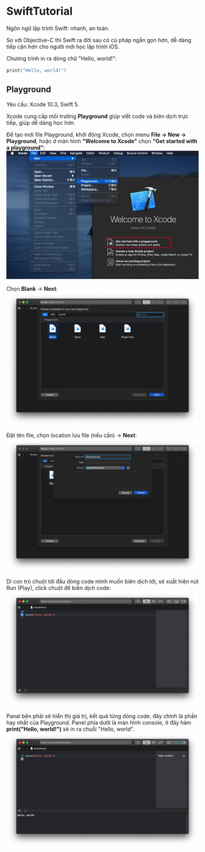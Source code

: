 # SwiftTutorial
Ngôn ngữ lập trình Swift: nhanh, an toàn.

So với Objective-C thì Swift ra đời sau có cú pháp ngắn gọn hơn, dễ dàng tiếp cận hơn cho người mới học lập trình iOS.

Chương trình in ra dòng chữ "Hello, world!":
```swift
print("Hello, world!")
```

## Playground
Yêu cầu: Xcode 10.3, Swift 5.

Xcode cung cấp môi trường **Playground** giúp viết code và biên dịch trực tiếp, giúp dễ dàng học hơn.

Để tạo mới file Playground, khởi động Xcode, chọn menu **File -> New -> Playground**, hoặc ở màn hình **"Welcome to Xcode"** chọn **"Get started with a playground"**:
![Tạo mới file Playground 1](/screenshot1.jpg "Tạo mới file Playground")

Chọn **Blank** -> **Next**:
![Tạo mới file Playground 2](/screenshot2.jpg "Tạo mới file Playground - Chọn blank playground")

Đặt tên file, chọn location lưu file (nếu cần) -> **Next**:
![Tạo mới file Playground 3](/screenshot3.jpg "Tạo mới file Playground - Đặt tên, chọn location")

Di con trỏ chuột tới đầu dòng code mình muốn biên dịch tới, sẽ xuất hiện nút Run (Play), click chuột để biên dịch code:
![Biên dịch code](/screenshot4.jpg "Biên dịch code")

Panal bên phải sẽ hiển thị giá trị, kết quả từng dòng code, đây chính là phần hay nhất của Playground. Panel phía dưới là màn hình console, ở đây hàm **print("Hello, world!")** sẽ in ra chuỗi "Hello, world".
![Xem kết quả](/screenshot5.jpg "Xem kết quả")
